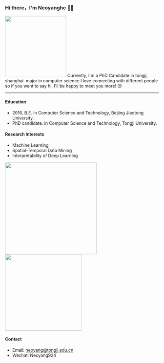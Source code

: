 ### Hi there，I'm Neoyanghc 🙋‍♂️

<img src="https://media.giphy.com/media/VgCDAzcKvsR6OM0uWg/giphy.gif" width="200">
Currently, I'm a PhD Candidate in tongji, shanghai. major in computer science
I love connecting with different people so if you want to say hi, I'll be happy to meet you more! 😊

---

#### Education
+ 2016, B.E. in Computer Science and Technology, Beijing Jiaotong University.
+ PhD candidate. in Computer Science and Technology, Tongji University.

#### Research Interests
 + Machine Learning
 + Spatial-Temporal Data Mining
 + Interpretability of Deep Learning

<img src="https://github-readme-stats.vercel.app/api?username=Neoyanghc&show_icons=true&theme=merko" width="300"><img src="https://github-readme-stats.vercel.app/api/top-langs/?username=Neoyanghc&layout=compact&theme=merko" width="250">

#### Contact
+ Email:  neoyang@tongji.edu.cn
+ Wechat: Neoyang924
